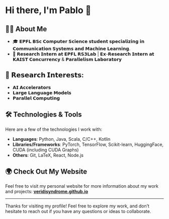 # Hi there, I'm Pablo 👋

## 👨‍💻 About Me

- 🎓 𝗘𝗣𝗙𝗟 𝗕𝗦𝗰 𝗖𝗼𝗺𝗽𝘂𝘁𝗲𝗿 𝗦𝗰𝗶𝗲𝗻𝗰𝗲 𝘀𝘁𝘂𝗱𝗲𝗻𝘁 𝘀𝗽𝗲𝗰𝗶𝗮𝗹𝗶𝘇𝗶𝗻𝗴 𝗶𝗻 𝗖𝗼𝗺𝗺𝘂𝗻𝗶𝗰𝗮𝘁𝗶𝗼𝗻 𝗦𝘆𝘀𝘁𝗲𝗺𝘀 𝗮𝗻𝗱 𝗠𝗮𝗰𝗵𝗶𝗻𝗲 𝗟𝗲𝗮𝗿𝗻𝗶𝗻𝗴.
- 🔬 𝗥𝗲𝘀𝗲𝗮𝗿𝗰𝗵 𝗜𝗻𝘁𝗲𝗿𝗻 𝗮𝘁 𝗘𝗣𝗙𝗟 𝗥𝗦𝟯𝗟𝗮𝗯 | 𝗘𝘅-𝗥𝗲𝘀𝗲𝗮𝗿𝗰𝗵 𝗜𝗻𝘁𝗲𝗿𝗻 𝗮𝘁 𝗞𝗔𝗜𝗦𝗧 𝗖𝗼𝗻𝗰𝘂𝗿𝗿𝗲𝗻𝗰𝘆 & 𝗣𝗮𝗿𝗮𝗹𝗹𝗲𝗹𝗶𝘀𝗺 𝗟𝗮𝗯𝗼𝗿𝗮𝘁𝗼𝗿𝘆


## 🔬 𝗥𝗲𝘀𝗲𝗮𝗿𝗰𝗵 𝗜𝗻𝘁𝗲𝗿𝗲𝘀𝘁𝘀:
- 𝗔𝗜 𝗔𝗰𝗰𝗲𝗹𝗲𝗿𝗮𝘁𝗼𝗿𝘀
- 𝗟𝗮𝗿𝗴𝗲 𝗟𝗮𝗻𝗴𝘂𝗮𝗴𝗲 𝗠𝗼𝗱𝗲𝗹𝘀
- 𝗣𝗮𝗿𝗮𝗹𝗹𝗲𝗹 𝗖𝗼𝗺𝗽𝘂𝘁𝗶𝗻𝗴

## 🛠️ Technologies & Tools

Here are a few of the technologies I work with:

- **Languages**: Python, Java, Scala, C/C++, Kotlin
- **Libraries/Frameworks**: PyTorch, TensorFlow, Scikit-learn, HuggingFace, CUDA (including CUDA Graphs)
- **Others**: Git, LaTeX, React, Node.js

## 🌍 Check Out My Website

Feel free to visit my personal website for more information about my work and projects:   [**veridisyndrome.github.io**](https://veridisyndrome.github.io)



---

Thanks for visiting my profile! Feel free to explore my work, and don’t hesitate to reach out if you have any questions or ideas to collaborate.